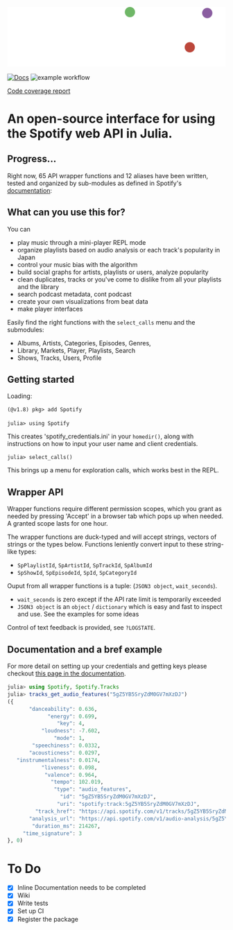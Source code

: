 ![](/docs/src/assets/logo.png)



 [![Docs](https://github.com/kwehmeyer/Spotify.jl/actions/workflows/builddoc.yml/badge.svg)](https://github.com/kwehmeyer/Spotify.jl/actions/workflows/builddoc.yml) 
![example workflow](https://github.com/kwehmeyer/Spotify.jl/actions/workflows/CI.yaml/badge.svg) 

[Code coverage report](https://htmlpreview.github.io/?https://github.com/vnegi10/Spotify.jl/blob/gh-pages/coverage/index.html)

# An open-source interface for using the Spotify web API in Julia. 



## Progress...
Right now, 65 API wrapper functions and 12 aliases have been written, tested and organized by sub-modules as defined in Spotify's [documentation](https://developer.spotify.com/documentation/general/):

## What can you use this for?

You can 
  * play music through a mini-player REPL mode
  * organize playlists based on audio analysis or each track's popularity in Japan
  * control your music bias with the algorithm 
  * build social graphs for artists, playlists or users, analyze popularity
  * clean duplicates, tracks or you've come to dislike from all your playlists and the library
  * search podcast metadata, cont podcast
  * create your own visualizations from beat data
  * make player interfaces

Easily find the right functions with the `select_calls` menu and the submodules:

* Albums, Artists, Categories, Episodes, Genres,
* Library, Markets, Player, Playlists, Search
* Shows, Tracks, Users, Profile

## Getting started

Loading:

```julia-repl
(@v1.8) pkg> add Spotify

julia> using Spotify
```

This creates 'spotify_credentials.ini' in your `homedir()`, along with instructions on how to input your user name and client credentials.

```julia-repl
julia> select_calls()
```

This brings up a menu for exploration calls, which works best in the REPL. 


## Wrapper API

Wrapper functions require different permission scopes, which you grant as needed by pressing 'Accept' in a browser tab which pops up when needed. A granted scope lasts for one hour.

The wrapper functions are duck-typed and will accept strings, vectors of strings or the types below. 
Functions leniently convert input to these string-like types:

* `SpPlaylistId`, `SpArtistId`, `SpTrackId`, `SpAlbumId`
* `SpShowId`, `SpEpisodeId`, `SpId`, `SpCategoryId` 

Ouput from all wrapper functions is a tuple: (`JSON3 object`, `wait_seconds`). 

* `wait_seconds` is zero except if the API rate limit is temporarily exceeded
* `JSON3 object` is an `object` / `dictionary` which is easy and fast to inspect and use. See the examples for some ideas

Control of text feedback is provided, see `?LOGSTATE`.


## Documentation and a bref example

For more detail on setting up your credentials and getting keys please checkout [this page in the documentation](https://kwehmeyer.github.io/Spotify.jl/dev/authentication.html#Obtaining-API-Keys).

```julia
julia> using Spotify, Spotify.Tracks
julia> tracks_get_audio_features("5gZ5YB5SryZdM0GV7mXzDJ")
({
       "danceability": 0.636,
             "energy": 0.699,
                "key": 4,
           "loudness": -7.602,
               "mode": 1,
        "speechiness": 0.0332,
       "acousticness": 0.0297,
   "instrumentalness": 0.0174,
           "liveness": 0.098,
            "valence": 0.964,
              "tempo": 102.019,
               "type": "audio_features",
                 "id": "5gZ5YB5SryZdM0GV7mXzDJ",
                "uri": "spotify:track:5gZ5YB5SryZdM0GV7mXzDJ",
         "track_href": "https://api.spotify.com/v1/tracks/5gZ5YB5SryZdM0GV7mXzDJ",
       "analysis_url": "https://api.spotify.com/v1/audio-analysis/5gZ5YB5SryZdM0GV7mXzDJ",
        "duration_ms": 214267,
     "time_signature": 3
}, 0)
```

# To Do
* [x] Inline Documentation needs to be completed
* [x] Wiki 
* [x] Write tests
* [x] Set up CI
* [x] Register the package
